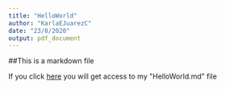 ```yaml
---
title: "HelloWorld"
author: "KarlaEJuarezC"
date: "23/8/2020"
output: pdf_document
---
```

##This is a markdown file

If you click [here](https://github.com/KarlaEJuarezC/datasciencecoursera/blob/master/HelloWorld.md) you will get access to my "HelloWorld.md" file
